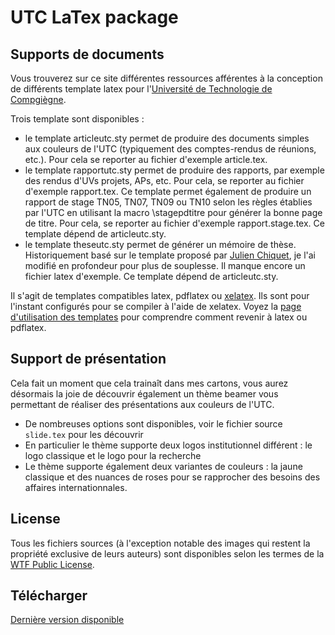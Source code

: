UTC LaTex package
=================

Supports de documents
---------------------

Vous trouverez sur ce site différentes ressources afférentes à la
conception de différents template latex pour
l'[Université de Technologie de Compgiègne](https://www.utc.fr/).

Trois template sont disponibles :

- le template articleutc.sty permet de produire des documents simples
  aux couleurs de l'UTC (typiquement des comptes-rendus de réunions,
  etc.). Pour cela se reporter au fichier d'exemple article.tex.
- le template rapportutc.sty permet de produire des rapports, par
  exemple des rendus d'UVs projets, APs, etc. Pour cela, se reporter au
  fichier d'exemple rapport.tex. Ce template permet également de
  produire un rapport de stage TN05, TN07, TN09 ou TN10 selon les règles
  établies par l'UTC en utilisant la macro \stagepdtitre pour générer la
  bonne page de titre. Pour cela, se reporter au fichier d'exemple
  rapport.stage.tex. Ce template dépend de articleutc.sty.
- le template theseutc.sty permet de générer un mémoire de
  thèse. Historiquement basé sur le template proposé par
  [Julien Chiquet][1], je l'ai modifié en profondeur pour plus de
  souplesse. Il manque encore un fichier latex d'exemple. Ce template
  dépend de articleutc.sty.

[1]: http://stat.genopole.cnrs.fr/members/jchiquet/theselatex

Il s'agit de templates compatibles latex, pdflatex ou [xelatex][2]. Ils
sont pour l'instant configurés pour se compiler à l'aide de
xelatex. Voyez la [page d'utilisation des templates][3] pour comprendre
comment revenir à latex ou pdflatex.

[2]: https://fr.wikipedia.org/wiki/XeTeX
[3]: https://projects.depar.is/utclatex/wiki?name=Usage

Support de présentation
-----------------------

Cela fait un moment que cela trainaît dans mes cartons, vous aurez
désormais la joie de découvrir également un thème beamer vous permettant
de réaliser des présentations aux couleurs de l'UTC.

- De nombreuses options sont disponibles, voir le fichier source
  `slide.tex` pour les découvrir
- En particulier le thème supporte deux logos institutionnel différent :
  le logo classique et le logo pour la recherche
- Le thème supporte également deux variantes de couleurs : la jaune
  classique et des nuances de roses pour se rapprocher des besoins des
  affaires internationnales.

License
-------

Tous les fichiers sources (à l'exception notable des images qui restent
la propriété exclusive de leurs auteurs) sont disponibles selon les
termes de la [WTF Public License](http://www.wtfpl.net/).

Télécharger
-----------

[Dernière version disponible](https://projects.depar.is/utclatex/tarball/utc_latex.tgz?uuid=tip)
